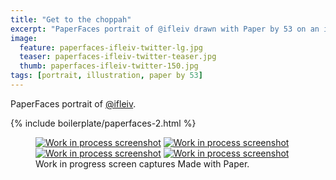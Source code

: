 ```yaml
---
title: "Get to the choppah"
excerpt: "PaperFaces portrait of @ifleiv drawn with Paper by 53 on an iPad."
image: 
  feature: paperfaces-ifleiv-twitter-lg.jpg
  teaser: paperfaces-ifleiv-twitter-teaser.jpg
  thumb: paperfaces-ifleiv-twitter-150.jpg
tags: [portrait, illustration, paper by 53]
---
```


PaperFaces portrait of [@ifleiv](http://twitter.com/ifleiv).

{% include boilerplate/paperfaces-2.html %}

<figure class="third">
  <a href="{{ site.url }}/images/paperfaces-ifleiv-process-1-lg.jpg"><img src="{{ site.url }}/images/paperfaces-ifleiv-process-1-600.jpg" alt="Work in process screenshot"></a>
  <a href="{{ site.url }}/images/paperfaces-ifleiv-process-2-lg.jpg"><img src="{{ site.url }}/images/paperfaces-ifleiv-process-2-600.jpg" alt="Work in process screenshot"></a>
  <a href="{{ site.url }}/images/paperfaces-ifleiv-process-3-lg.jpg"><img src="{{ site.url }}/images/paperfaces-ifleiv-process-3-600.jpg" alt="Work in process screenshot"></a>
  <a href="{{ site.url }}/images/paperfaces-ifleiv-process-4-lg.jpg"><img src="{{ site.url }}/images/paperfaces-ifleiv-process-4-600.jpg" alt="Work in process screenshot"></a>
  <figcaption>Work in progress screen captures Made with Paper.</figcaption>
</figure>